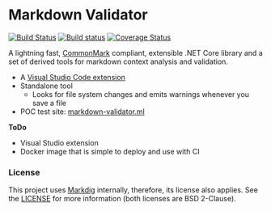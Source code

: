 # Markdown Validator

[![Build Status](https://travis-ci.org/MihaZupan/MarkdownValidator.svg?branch=master)](https://travis-ci.org/MihaZupan/MarkdownValidator)
[![Build status](https://ci.appveyor.com/api/projects/status/kpq6enso8ilo87sw/branch/master?svg=true)](https://ci.appveyor.com/project/MihaZupan/markdownvalidator/branch/master)
[![Coverage Status](https://coveralls.io/repos/github/MihaZupan/MarkdownValidator/badge.svg?branch=master)](https://coveralls.io/github/MihaZupan/MarkdownValidator?branch=master)

A lightning fast, [CommonMark] compliant, extensible .NET Core library and a set of derived tools for markdown context analysis and validation.

* A [Visual Studio Code extension]
* Standalone tool
  * Looks for file system changes and emits warnings whenever you save a file
* POC test site: [markdown-validator.ml](https://markdown-validator.ml)

**ToDo**
* Visual Studio extension
* Docker image that is simple to deploy and use with CI

### License

This project uses [Markdig] internally, therefore, its license also applies.
See the [LICENSE](LICENSE) for more information (both licenses are BSD 2-Clause).

[CommonMark]: https://commonmark.org/
[Markdig]: https://github.com/lunet-io/markdig
[Visual Studio Code extension]: https://marketplace.visualstudio.com/items?itemName=MihaZupan.markdown-validator
